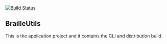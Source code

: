 [![Build Status](https://travis-ci.org/brailleapps/braille-utils-cli.svg?branch=master)](https://travis-ci.org/brailleapps/braille-utils-cli)

## BrailleUtils ##
This is the application project and it contains the CLI and distribution build.